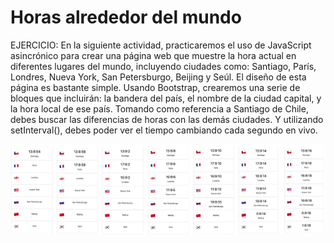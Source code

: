 # Horas alrededor del mundo

EJERCICIO:
En la siguiente actividad, practicaremos el uso de JavaScript asincrónico para crear una página web que muestre la hora actual en diferentes lugares del mundo, incluyendo ciudades como: Santiago, París, Londres, Nueva York, San Petersburgo, Beijing y Seúl.
El diseño de esta página es bastante simple. Usando Bootstrap, crearemos una serie de bloques que incluirán: la bandera del país, el nombre de la ciudad capital, y la hora local de ese país. Tomando como referencia a Santiago de Chile, debes buscar las diferencias de horas con las demás ciudades. Y utilizando
setInterval(), debes poder ver el tiempo cambiando cada segundo en vivo.

![countries](./assets/img/countries.png)